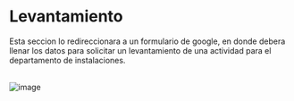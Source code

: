 # Levantamiento
Esta seccion lo redireccionara a un formulario de google, en donde debera llenar los datos para solicitar un levantamiento de una actividad para el departamento de instalaciones.
<br><br>

![image](/images/docs/quoting/levantamiento.png)




